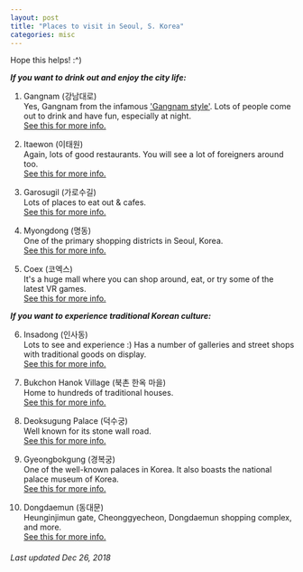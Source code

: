 ```yaml
---
layout: post
title: "Places to visit in Seoul, S. Korea"
categories: misc
---
```


Hope this helps! :^)

_**If you want to drink out and enjoy the city life:**_
1. Gangnam (강남대로)  
Yes, Gangnam from the infamous ['Gangnam style'](https://www.youtube.com/watch?v=9bZkp7q19f0). Lots of people come out to drink and have fun, especially at night.  
[See this for more info.](http://english.visitkorea.or.kr/enu/ATR/SI_EN_3_1_1_1.jsp?cid=264571)

2. Itaewon (이태원)\
Again, lots of good restaurants. You will see a lot of foreigners around too.\
[See this for more info.](http://english.visitkorea.or.kr/enu/ATR/SI_EN_3_1_1_1.jsp?cid=264358)

3. Garosugil (가로수길)\
Lots of places to eat out & cafes.\
[See this for more info.](http://english.visitkorea.or.kr/enu/ATR/SI_EN_3_1_1_1.jsp?cid=1323377)

4. Myongdong (명동)\
One of the primary shopping districts in Seoul, Korea.\
[See this for more info.](http://english.visitkorea.or.kr/enu/ATR/SI_EN_3_1_1_1.jsp?cid=264312)

5. Coex (코엑스)\
It's a huge mall where you can shop around, eat, or try some of the latest VR games.\
[See this for more info.](http://english.visitkorea.or.kr/enu/SHP/SH_EN_7_2.jsp?cid=1984968)

_**If you want to experience traditional Korean culture:**_

6. Insadong (인사동)\
Lots to see and experience :) Has a number of galleries and street shops with traditional goods on display.\
[See this for more info.](http://english.visitkorea.or.kr/enu/ATR/SI_EN_3_1_1_1.jsp?cid=264354)
 
7. Bukchon Hanok Village (북촌 한옥 마을)\
Home to hundreds of traditional houses.\
[See this for more info.](http://english.visitkorea.or.kr/enu/ATR/SI_EN_3_1_1_1.jsp?cid=561382)

8. Deoksugung Palace (덕수궁)\
Well known for its stone wall road.\
[See this for more info.](http://english.visitkorea.or.kr/enu/ATR/SI_EN_3_1_1_1.jsp?cid=264316)

9. Gyeongbokgung (경복궁)\
One of the well-known palaces in Korea. It also boasts the national palace museum of Korea.\
[See this for more info.](http://english.visitkorea.or.kr/enu/ATR/SI_EN_3_1_1_1.jsp?cid=264337)

10. Dongdaemun (동대문)\
Heunginjimun gate, Cheonggyecheon, Dongdaemun shopping complex, and more.\
[See this for more info.](http://english.visitkorea.or.kr/enu/ATR/SI_EN_3_6.jsp?cid=2419333)

###### Last updated Dec 26, 2018
